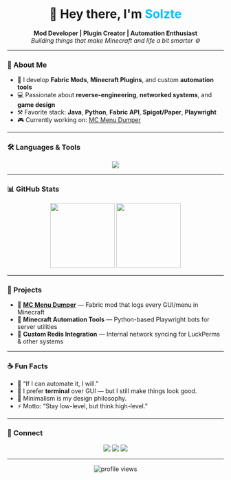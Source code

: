 <h1 align="center">👋 Hey there, I'm <span style="color:#00bfff;">Solzte</span></h1>

<p align="center">
  <b>Mod Developer | Plugin Creator | Automation Enthusiast</b><br>
  <i>Building things that make Minecraft and life a bit smarter ⚙️</i>
</p>

---

### 🚀 About Me
- 🧠 I develop **Fabric Mods**, **Minecraft Plugins**, and custom **automation tools**  
- 💻 Passionate about **reverse-engineering**, **networked systems**, and **game design**
- ⚒️ Favorite stack: **Java**, **Python**, **Fabric API**, **Spigot/Paper**, **Playwright**
- 🎮 Currently working on: [MC Menu Dumper](https://github.com/Solzte/McMenuDumper)

---

### 🛠️ Languages & Tools
<p align="center">
  <img src="https://skillicons.dev/icons?i=java,python,gradle,mysql,redis,linux,bash,git" />
</p>

---

### 📊 GitHub Stats
<p align="center">
  <img height="150" src="https://github-readme-stats.vercel.app/api?username=Solzte&show_icons=true&theme=tokyonight&hide_border=true&bg_color=00000000" />
  <img height="150" src="https://github-readme-streak-stats.herokuapp.com/?user=Solzte&theme=tokyonight&hide_border=true&background=00000000" />
</p>

---

### 🧠 Projects
- 🔹 [**MC Menu Dumper**](https://github.com/Solzte/McMenuDumper) — Fabric mod that logs every GUI/menu in Minecraft  
- 🔹 **Minecraft Automation Tools** — Python-based Playwright bots for server utilities  
- 🔹 **Custom Redis Integration** — Internal network syncing for LuckPerms & other systems

---

### ☕ Fun Facts
- 💬 “If I can automate it, I will.”  
- 🐧 I prefer **terminal** over GUI — but I still make things look good.  
- 🧩 Minimalism is my design philosophy.  
- ⚡ Motto: “Stay low-level, but think high-level.”

---

### 🔗 Connect
<p align="center">
  <a href="https://github.com/Solzte"><img src="https://img.shields.io/badge/GitHub-%2312100E.svg?&style=for-the-badge&logo=github&logoColor=white" /></a>
  <a href="#"><img src="https://img.shields.io/badge/Discord-Solzte%230001-%235865F2.svg?&style=for-the-badge&logo=discord&logoColor=white" /></a>
  <a href="#"><img src="https://img.shields.io/badge/YouTube-Creative%20Dev%20Channel-red?style=for-the-badge&logo=youtube" /></a>
</p>

---

<p align="center">
  <img src="https://komarev.com/ghpvc/?username=Solzte&color=00bfff&style=flat-square" alt="profile views" />
</p>
